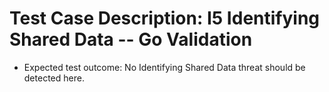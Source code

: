 # Test Case Description: I5 Identifying Shared Data -- Go Validation
- Expected test outcome: No Identifying Shared Data threat should be detected here.